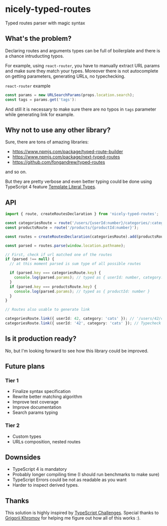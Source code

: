 # nicely-typed-routes

Typed routes parser with magic syntax

## What's the problem?

Declaring routes and arguments types can be full of boilerplate and there is a chance intruducting typos.

For example, using `react-router`, you have to manually extract URL params and make sure they match your types. Moreover there is not autocomplete on getting parameters, generating URLs, no typechecking.

`react-router` example

```typescript
const params = new URLSearchParams(props.location.search);
const tags = params.get('tags'):
```

And still it is necessary to make sure there are no typos in `tags` parameter while generating link for example.

## Why not to use any other library?

Sure, there are tons of amazing libraries:

- https://www.npmjs.com/package/typed-route-builder
- https://www.npmjs.com/package/next-typed-routes
- https://github.com/fongandrew/typed-routes

and so on.

But they are pretty verbose and even better typing could be done using TypeScript 4 feature [Template Literal Types](https://www.typescriptlang.org/docs/handbook/release-notes/typescript-4-1.html#template-literal-types).

## API

```typescript
import { route, createRoutesDeclaration } from 'nicely-typed-routes';

const categoriesRoute = route('/users/{userId:number}/categories/:category');
const productsRoute = route('/products/{productId:number}');

const routes = createRoutesDeclaration(categoriesRoute).add(productsRoute);

const parsed = routes.parse(window.location.pathname);

// First, check if url matched one of the routes
if (parsed !== null) {
  // at this moment parsed is sum type of all possible routes

  if (parsed.key === categoriesRoute.key) {
    console.log(parsed.params); // typed as { userId: number, category: string }
  }
  if (parsed.key === productsRoute.key) {
    console.log(parsed.params); // typed as { productId: number }
  }
}

// Routes also usable to generate link

categoriesRoute.link({ userId: 42, category: 'cats' }); // '/users/42/categories/cats`
categoriesRoute.link({ userId: '42', category: 'cats' }); // Typecheck failed
```

## Is it production ready?

No, but I'm looking forward to see how this library could be improved.

## Future plans

### Tier 1

- Finalize syntax specification
- Rewrite better matching algorithm
- Improve test coverage
- Improve documentation
- Search params typing

### Tier 2

- Custom types
- URLs composition, nested routes

## Downsides

- TypeScript 4 is mandatory
- Probably longer compiling time (I should run benchmarks to make sure)
- TypeScript Errors could be not as readable as you want
- Harder to inspect derived types.

## Thanks

This solution is highly inspired by [TypeScript Challenges](https://github.com/type-challenges/type-challenges).
Special thanks to [Grigorii Khromov](https://github.com/gkhromov) for helping me figure out how all of this works :).
